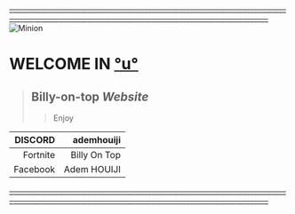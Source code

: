 ~~_______________________________________________________________________________________________________________________________________________________~~
![Minion](https://media2.giphy.com/media/v1.Y2lkPTc5MGI3NjExeGcxeHRyeWxoMzVvbHh1eXB6eG1wNGt0bXRoYjBld3E1cWNjODZyaiZlcD12MV9pbnRlcm5hbF9naWZfYnlfaWQmY3Q9Zw/xUPGGDNsLvqsBOhuU0/giphy.webp)
# WELCOME IN [°u°](https://www.youtube.com/watch?v=tueff7E-Gt4)
> ## **Billy-on-top *Website***
> > Enjoy
 
| DISCORD | ademhouiji |
|--------:|-----------:|
| Fortnite | Billy On Top|
| Facebook | Adem HOUIJI |
~~_______________________________________________________________________________________________________________________________________________________~~
